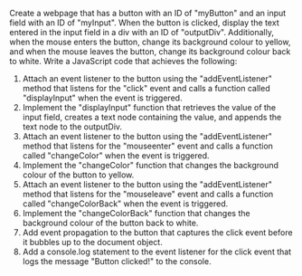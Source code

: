 Create a webpage that has a button with an ID of "myButton" and an input field with an ID of "myInput". When the button is clicked, display the text entered in the input field in a div with an ID of "outputDiv". Additionally, when the mouse enters the button, change its background colour to yellow, and when the mouse leaves the button, change its background colour back to white.
Write a JavaScript code that achieves the following:
1. Attach an event listener to the button using the "addEventListener" method that listens for the "click" event and calls a function called "displayInput" when the event is triggered.
2. Implement the "displayInput" function that retrieves the value of the input field, creates a text node containing the value, and appends the text node to the outputDiv.
3. Attach an event listener to the button using the "addEventListener" method that listens for the "mouseenter" event and calls a function called "changeColor" when the event is triggered.
4. Implement the "changeColor" function that changes the background colour of the button to yellow.
5. Attach an event listener to the button using the "addEventListener" method that listens for the "mouseleave" event and calls a function called "changeColorBack" when the event is triggered.
6. Implement the "changeColorBack" function that changes the background colour of the button back to white.
7. Add event propagation to the button that captures the click event before it bubbles up to the document object.
8. Add a console.log statement to the event listener for the click event that logs the message "Button clicked!" to the console.
